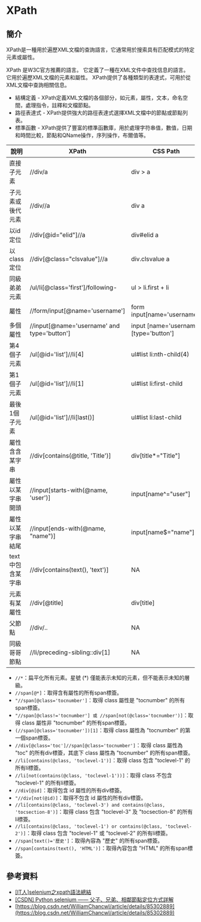 # XPath

## 簡介

XPath是一種用於遍歷XML文檔的查詢語言，它通常用於搜索具有匹配模式的特定元素或屬性。&#x20;

XPath 是W3C官方推薦的語言。 它定義了一種在XML文件中查找信息的語言。 它用於遍歷XML文檔的元素和屬性。 XPath提供了各種類型的表達式，可用於從XML文檔中查詢相關信息。

* 結構定義 - XPath定義XML文檔的各個部分，如元素，屬性，文本，命名空間，處理指令，註釋和文檔節點。
* 路徑表達式 - XPath提供強大的路徑表達式選擇XML文檔中的節點或節點列表。&#x20;
* 標準函數 - XPath提供了豐富的標準函數庫，用於處理字符串值，數值，日期和時間比較，節點和QName操作，序列操作，布爾值等。

| 說明         | XPath                                        | CSS Path                                |
| ---------- | -------------------------------------------- | --------------------------------------- |
| 直接子元素      | //div/a                                      | div > a                                 |
| 子元素或後代元素   | //div//a                                     | div a                                   |
| 以id定位      | //div\[@id="elid"]//a                        | div#elid a                              |
| 以class定位   | //div\[@class="clsvalue"]//a                 | div.clsvalue a                          |
| 同級弟弟元素     | /ul/li\[@class='first']/following-           | ul > li.first + li                      |
| 屬性         | //form/input\[@name='username']              | form input\[name='username']            |
| 多個屬性       | //input\[@name='username' and type='button'] | input \[name='username]\[type='button'] |
| 第4個子元素     | /ul\[@id='list']//li\[4]                     | ul#list li:nth-child(4)                 |
| 第1個子元素     | /ul\[@id='list']//li\[1]                     | ul#list li:first-child                  |
| 最後1個子元素    | /ul\[@id='list']//li\[last()]                | ul#list li:last-child                   |
| 屬性含含某字串    | //div\[contains(@title, 'Title')]            | div\[title\*="Title"]                   |
| 屬性以某字串開頭   | //input\[starts-with(@name, 'user')]         | input\[name^="user"]                    |
| 屬性以某字串結尾   | //input\[ends-with(@name, "name")]           | input\[name$="name"]                    |
| text中包含某字串 | //div\[contains(text(), 'text')]             | NA                                      |
| 元素有某屬性     | //div\[@title]                               | div\[title]                             |
| 父節點        | //div/..                                     | NA                                      |
| 同級哥哥節點     | //li/preceding-sibling::div\[1]              | NA                                      |



* `//*`：扁平化所有元素。星號 (\*) 僅能表示未知的元素，但不能表示未知的層級。
* `//span[@*]`：取得含有屬性的所有span標簽。
* `"//span[@class='tocnumber']`：取得 class 屬性是 "tocnumber" 的所有span標簽。
* `"//span[@class!='tocnumber'] 或 //span[not(@class='tocnumber')]`：取得 class 屬性非 "tocnumber" 的所有span標簽。
* `(//span[@class='tocnumber'])[1]`：取得 class 屬性為 "tocnumber" 的第一個span標簽。
* `//div[@class='toc']//span[@class='tocnumber']`：取得 class 屬性為 "toc" 的所有div標簽，其底下 class 屬性為 "tocnumber" 的所有span標簽。
* `//li[contains(@class, 'toclevel-1')]`：取得 class 包含 "toclevel-1" 的所有li標簽。
* `//li[not(contains(@class, 'toclevel-1'))]`：取得 class 不包含 "toclevel-1" 的所有li標簽。
* `//div[@id]`：取得包含 id 屬性的所有div標簽。
* `"//div[not(@id)]`：取得不包含 id 屬性的所有div標簽。
* `//li[contains(@class, 'toclevel-3') and contains(@class, 'tocsection-8')]`：取得 class 包含 "toclevel-3" 及 "tocsection-8" 的所有li標簽。
* `//li[contains(@class, 'toclevel-1') or contains(@class, 'toclevel-2')]`：取得 class 包含 "toclevel-1" 或 "toclevel-2" 的所有li標簽。
* `//span[text()='歷史']`：取得內容為 "歷史" 的所有span標簽。
* `//span[contains(text(), 'HTML')]`：取得內容包含 "HTML" 的所有span標簽。

## 參考資料

* [\[IT人\]selenium之xpath語法總結](https://iter01.com/539620.html)
* [\[CSDN\] Python selenium —— 父子、兄弟、相鄰節點定位方式詳解](https://blog.csdn.net/huilan\_same/article/details/52541680)
* [https://blog.csdn.net/WilliamChancwl/article/details/85302889](https://blog.csdn.net/WilliamChancwl/article/details/85302889)
